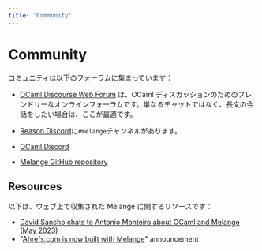 ```yaml
---
title: 'Community'
---
```


# Community

コミュニティは以下のフォーラムに集まっています：

- [OCaml Discourse Web Forum](https://discuss.ocaml.org/) は、OCaml ディスカッションのためのフレンドリーなオンラインフォーラムです。単なるチャットではなく、長文の会話をしたい場合は、ここが最適です。

- [Reason Discord](https://discord.gg/reasonml)に`#melange`チャンネルがあります。
- [OCaml Discord](https://tinyurl.com/discord-ocaml)
- [Melange GitHub repository](https://github.com/melange-re/melange)

## Resources

以下は、ウェブ上で収集された Melange に関するリソースです：

- [David Sancho chats to Antonio Monteiro about OCaml and Melange (May 2023)](https://www.youtube.com/watch?v=MdHDewVSDtM)
- "[Ahrefs.com is now built with
  Melange](https://tech.ahrefs.com/ahrefs-is-now-built-with-melange-b14f5ec56df4)"
  announcement
